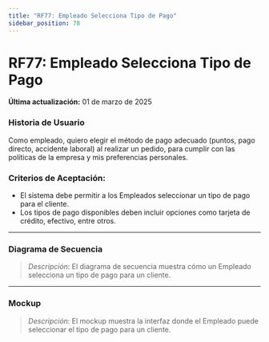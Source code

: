 ```yaml
---
title: "RF77: Empleado Selecciona Tipo de Pago"  
sidebar_position: 78
---
```


# RF77: Empleado Selecciona Tipo de Pago

**Última actualización:** 01 de marzo de 2025

### Historia de Usuario

Como empleado, quiero elegir el método de pago adecuado (puntos, pago directo, accidente laboral) al realizar un pedido, para cumplir con las políticas de la empresa y mis preferencias personales.

### Criterios de Aceptación:

- El sistema debe permitir a los Empleados seleccionar un tipo de pago para el cliente.
- Los tipos de pago disponibles deben incluir opciones como tarjeta de crédito, efectivo, entre otros.

---

### Diagrama de Secuencia

> *Descripción*: El diagrama de secuencia muestra cómo un Empleado selecciona un tipo de pago para un cliente.

---

### Mockup

> *Descripción*: El mockup muestra la interfaz donde el Empleado puede seleccionar el tipo de pago para un cliente.
